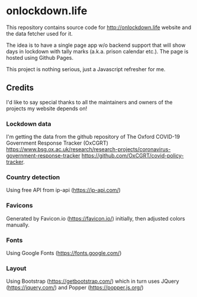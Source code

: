 # onlockdown.life
This repository contains source code for http://onlockdown.life website and the data fetcher used for it.

The idea is to have a single page app w/o backend support that will show days in lockdown with tally marks (a.k.a. prison calendar etc.). The page is hosted using Github Pages.

This project is nothing serious, just a Javascript refresher for me.

## Credits

I'd like to say special thanks to all the maintainers and owners of the projects my website depends on!

### Lockdown data
I'm getting the data from the github repository of The Oxford COVID-19 Government Response Tracker (OxCGRT) 
https://www.bsg.ox.ac.uk/research/research-projects/coronavirus-government-response-tracker
https://github.com/OxCGRT/covid-policy-tracker.

### Country detection
Using free API from ip-api (https://ip-api.com/)

### Favicons
Generated by Favicon.io (https://favicon.io/) initially, then adjusted colors manually.

### Fonts
Using Google Fonts (https://fonts.google.com/)

### Layout
Using Bootstrap (https://getbootstrap.com/) which in turn uses JQuery (https://jquery.com/) and Popper (https://popper.js.org/)
